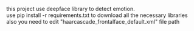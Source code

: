 this project use deepface library to detect emotion. <br>
use pip install -r requirements.txt to download all the necessary libraries
<br> also you need to edit "haarcascade_frontalface_default.xml" file path
